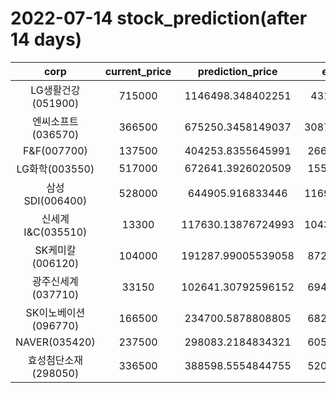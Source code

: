 # 2022-07-14 stock_prediction(after 14 days)

|   corp   |   current_price   |   prediction_price   |   expected_profit   |
|:--------:|:-----------------:|:--------------------:|:-------------------:|
|LG생활건강(051900)|715000|1146498.348402251|431498.348402251|
|엔씨소프트(036570)|366500|675250.3458149037|308750.34581490373|
|F&F(007700)|137500|404253.8355645991|266753.8355645991|
|LG화학(003550)|517000|672641.3926020509|155641.3926020509|
|삼성SDI(006400)|528000|644905.916833446|116905.91683344601|
|신세계 I&C(035510)|13300|117630.13876724993|104330.13876724993|
|SK케미칼(006120)|104000|191287.99005539058|87287.99005539058|
|광주신세계(037710)|33150|102641.30792596152|69491.30792596152|
|SK이노베이션(096770)|166500|234700.5878808805|68200.58788088051|
|NAVER(035420)|237500|298083.2184834321|60583.21848343208|
|효성첨단소재(298050)|336500|388598.5554844755|52098.55548447551|
